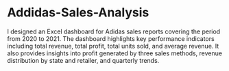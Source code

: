 # Addidas-Sales-Analysis
I designed an Excel dashboard for Adidas sales reports covering the period from 2020 to 2021. The dashboard highlights key performance indicators including total revenue, total profit, total units sold, and average revenue. It also provides insights into profit generated by three sales methods, revenue distribution by state and retailer, and quarterly trends.
